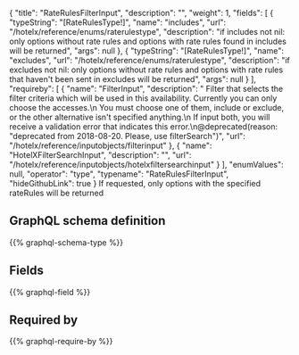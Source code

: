 {
  "title": "RateRulesFilterInput",
  "description": "",
  "weight": 1,
  "fields": [
    {
      "typeString": "[RateRulesType!]",
      "name": "includes",
      "url": "/hotelx/reference/enums/raterulestype",
      "description": "if includes not nil: only options without rate rules and options with rate rules found in includes will be returned",
      "args": null
    },
    {
      "typeString": "[RateRulesType!]",
      "name": "excludes",
      "url": "/hotelx/reference/enums/raterulestype",
      "description": "if excludes not nil: only options without rate rules and options with rate rules that haven't been sent in excludes will be returned",
      "args": null
    }
  ],
  "requireby": [
    {
      "name": "FilterInput",
      "description": " Filter that selects the filter criteria which will be used in this availability. Currently you can only choose the accesses.\n You must choose one of them, include or exclude, or the other alternative isn't specified anything.\n If input both, you will receive a validation error that indicates this error.\n@deprecated(reason: \"deprecated from 2018-08-20. Please, use filterSearch\")",
      "url": "/hotelx/reference/inputobjects/filterinput"
    },
    {
      "name": "HotelXFilterSearchInput",
      "description": "",
      "url": "/hotelx/reference/inputobjects/hotelxfiltersearchinput"
    }
  ],
  "enumValues": null,
  "operator": "type",
  "typename": "RateRulesFilterInput",
  "hideGithubLink": true
}
If requested, only options with the specified rateRules will be returned
## GraphQL schema definition

{{% graphql-schema-type %}}

## Fields

{{% graphql-field %}}

## Required by

{{% graphql-require-by %}}
